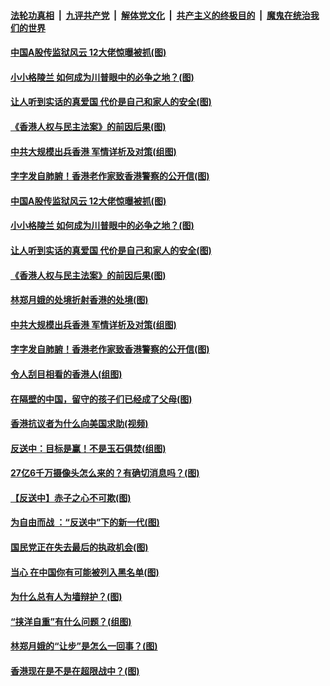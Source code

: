 ####  [法轮功真相](../../../../basic/blob/master/README.md?t=09102013) &nbsp;|&nbsp; [九评共产党](../../../../9ping.md/blob/master/README.md?t=09102013) &nbsp;|&nbsp; [解体党文化](../../../../jtdwh.md/blob/master/README.md?t=09102013)  &nbsp;|&nbsp; [共产主义的终极目的](../../../../gczydzjmd.md/blob/master/README.md?t=09102013) &nbsp;|&nbsp; [魔鬼在统治我们的世界](../../../../mgztzwmdsj.md/blob/master/README.md?t=09102013) 

#### [中国A股传监狱风云 12大佬惊曝被抓(图)](../pages/p4/906844.md?t=09102013) 

#### [小小格陵兰 如何成为川普眼中的必争之地？(图)](../pages/p4/906842.md?t=09102013) 

#### [让人听到实话的真爱国 代价是自己和家人的安全(图)](../pages/p4/906837.md?t=09102013) 

#### [《香港人权与民主法案》的前因后果(图)](../pages/p4/906836.md?t=09102013) 

#### [中共大规模出兵香港 军情详析及对策(组图)](../pages/p4/906831.md?t=09102013) 

#### [字字发自肺腑！香港老作家致香港警察的公开信(图)](../pages/p4/906744.md?t=09102013) 

#### [中国A股传监狱风云 12大佬惊曝被抓(图)](../pages/p4/906844.md?t=09102013) 

#### [小小格陵兰 如何成为川普眼中的必争之地？(图)](../pages/p4/906842.md?t=09102013) 

#### [让人听到实话的真爱国 代价是自己和家人的安全(图)](../pages/p4/906837.md?t=09102013) 

#### [《香港人权与民主法案》的前因后果(图)](../pages/p4/906836.md?t=09102013) 

#### [林郑月娥的处境折射香港的处境(图)](../pages/p4/906834.md?t=09102013) 

#### [中共大规模出兵香港 军情详析及对策(组图)](../pages/p4/906831.md?t=09102013) 

#### [字字发自肺腑！香港老作家致香港警察的公开信(图)](../pages/p4/906744.md?t=09102013) 

#### [令人刮目相看的香港人(组图)](../pages/p4/906727.md?t=09102013) 

#### [在隔壁的中国，留守的孩子们已经成了父母(图)](../pages/p4/906715.md?t=09102013) 

#### [香港抗议者为什么向美国求助(视频)](../pages/p4/906723.md?t=09102013) 

#### [反送中：目标是赢！不是玉石俱焚(组图)](../pages/p4/906721.md?t=09102013) 

#### [27亿6千万摄像头怎么来的？有确切消息吗？(图)](../pages/p4/906720.md?t=09102013) 

#### [【反送中】赤子之心不可欺(图)](../pages/p4/906718.md?t=09102013) 

#### [为自由而战 ：“反送中”下的新一代(图)](../pages/p4/906584.md?t=09102013) 

#### [国民党正在失去最后的执政机会(图)](../pages/p4/906583.md?t=09102013) 

#### [当心 在中国你有可能被列入黑名单(图)](../pages/p4/906594.md?t=09102013) 

#### [为什么总有人为墙辩护？(图)](../pages/p4/906616.md?t=09102013) 

#### [“挟洋自重”有什么问题？(组图)](../pages/p4/906605.md?t=09102013) 

#### [林郑月娥的“让步”是怎么一回事？(图)](../pages/p4/906617.md?t=09102013) 

#### [香港现在是不是在超限战中？(图)](../pages/p4/906612.md?t=09102013) 

